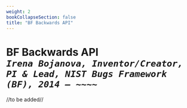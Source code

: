 ```yaml
---
weight: 2
bookCollapseSection: false
title: "BF Backwards API"
---
```

# BF Backwards API <br/>_`Irena Bojanova, Inventor/Creator, PI & Lead, NIST Bugs Framework (BF), 2014 – ~~~~`_

//to be added//